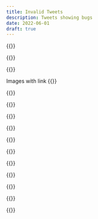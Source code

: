 ```yaml
---
title: Invalid Tweets
description: Tweets showing bugs
date: 2022-06-01
draft: true
---
```


{{<tweet id="1535220315986374656">}}

{{<tweet id="1509010532652699652">}}

{{<tweet id="423897452354105344">}}

Images with link {{<tweet id="73900865458683904">}}

{{<tweet id="480024621454856192">}}

{{<tweet id="1273311522400460802">}}

{{<tweet id="1509256648417763331">}}

{{<tweet id="963866619683328000">}}

{{<tweet id="1052061815671205888">}}

{{<tweet id="1354561556135067648">}}

{{<tweet id="1389974980373270531">}}

{{<tweet id="1504588719231102992">}}

{{<tweet id="1309951041321013248">}}

{{<tweet version="2022" id="1520174956310671364">}}

{{<tweet id="1532587960662515712">}}
